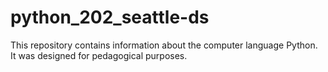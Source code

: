 # python_202_seattle-ds

This repository contains information about the computer language Python. It was designed for pedagogical purposes.
